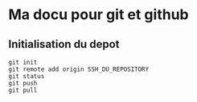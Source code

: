  # Ma docu pour git et github

 ## Initialisation du depot

```
git init
git remote add origin SSH_DU_REPOSITORY
git status
git push
git pull
```


